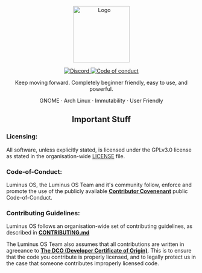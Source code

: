 <p align="center">
  <a href="https://luminusos.github.io">
    <img src="https://github.com/luminusOS/mkluminus/raw/main/docs/images/logo.png" alt="Logo" height="150">
  </a>
</p>
<p align="center">
<a href="https://discord.gg/eVmXsqkvkw"><img alt="Discord" src="https://img.shields.io/discord/845456366440415264?color=blue&label=Discord&logo=Discord&logoColor=white&style=flat-square"?link=https://discord.gg/76RR4VC45V> </a>
<a href="https://github.com/luminusOS/.github/blob/main/CODE_OF_CONDUCT.md"><img src="https://img.shields.io/badge/Contributor%20Covenant-2.1-4baaaa.svg?style=flat-square" alt="Code of conduct"></img></a>
<br>
<!--<a href="https://fosstodon.org/@luminusOS"><img alt="Mastodon Follow" src="https://img.shields.io/mastodon/follow/108618426259408142?domain=https%3A%2F%2Ffosstodon.org">
<a href="https://twitter.com/luminusOS"><img alt="Twitter Follow" src="https://img.shields.io/twitter/follow/crystal_linux"></a>-->
<p align="center"> Keep moving forward. Completely beginner friendly, easy to use, and powerful. </p>
<p align="center"> GNOME · Arch Linux · Immutability · User Friendly</p>

<h2 align="center"> Important Stuff </h2>

<h3> Licensing: </h3>
<p align="left"> All software, unless explicitly stated, is licensed under the GPLv3.0 license as stated in the organisation-wide <a href="https://github.com/luminusOS/.github/blob/main/LICENSE">LICENSE</a> file.</p>

<h3> Code-of-Conduct: </h3>
<p align="left"> Luminus OS, the Luminus OS Team and it's community follow, enforce and promote the use of the publicly available <a href="https://www.contributor-covenant.org/"><b>Contributor Covenenant</b></a> public Code-of-Conduct.</p>
  
<h3> Contributing Guidelines: </h3>
<p align="left"> Luminus OS follows an organisation-wide set of contributing guidelines, as described in <a href="https://github.com/luminusOS/.github/blob/main/CONTRIBUTING.md"><b>CONTRIBUTING.md</b></a></p>
<p align="left"> The Luminus OS Team also assumes that all contributions are written in agreeance to <a href="https://developercertificate.org"><b>The DCO (Developer Certificate of Origin)</b></a>. This is to ensure that the code you contribute is properly licensed, and to legally protect us in the case that someone contributes improperly licensed code.</p>
